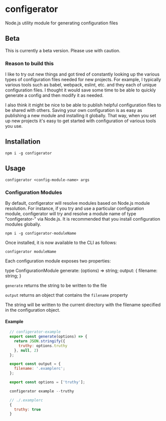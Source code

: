 # configerator
Node.js utility module for generating configuration files

## Beta

This is currently a beta version. Please use with caution. 

### Reason to build this

I like to try out new things and got tired of constantly looking up the various types of configuration files needed for new projects. For example, I typically various tools such as babel, webpack, eslint, etc. and they each of unique configuration files. I thought it would save some time to be able to quickly generate a config and then modify it as needed. 

I also think it might be nice to be able to publish helpful configuration files to be shared with others. Saving your own configuration is as easy as publishing a new module and installing it globally. That way, when you set up new projects it's easy to get started with configuration of various tools you use.

## Installation
```
npm i -g configerator
```

## Usage
```
configerator <config-module-name> args
```

### Configuration Modules

By default, configerator will resolve modules based on Node.js module resolution. For instance, if you try and use a particular configuration module, configerator will try and resolve a module name of type "configerator-<moduleName>" via Node.js. It is recommended that you install configuration modules globally.

```
npm i -g configerator-moduleName
```

Once installed, it is now available to the CLI as follows:

```
configerator moduleName
```

Each configuration module exposes two properties:

type ConfigurationModule
  generate: (options) => string;
  output: {
    filename: string;
  }

  `generate` returns the string to be written to the file

  `output` returns an object that contains the `filename` property

  The string will be written to the current directory with the filename specified in the configuration object.

#### Example

  ```js
    // configerator-example
    export const generate(options) => {
      return JSON.stringify({
        truthy: options.truthy
      }, null, 2)
    };

    export const output = {
      filename: '.examplerc';
    };

    export const options = ['truthy'];
  ```

  ```js
    configerator example --truthy
  ```

  ```js
    // ./.examplerc
    {
      truthy: true
    }
  ```
